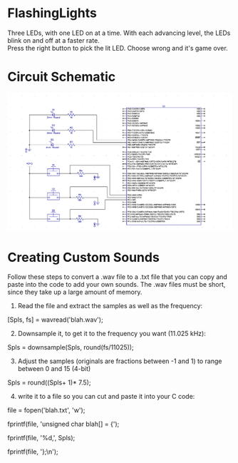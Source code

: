 # FlashingLights
Three LEDs, with one LED on at a time.  With each advancing level, the LEDs blink on and off at a faster rate.  
Press the right button to pick the lit LED.  Choose wrong and it's game over.

# Circuit Schematic
![Alt text](https://github.com/Beezlie/FlashingLights/blob/master/Circuit%20Schematics.PNG?raw=true "Title")

# Creating Custom Sounds
Follow these steps to convert a .wav file to a .txt file that you can copy and paste into the code to add your own sounds.
The .wav files must be short, since they take up a large amount of memory.

1. Read the file and extract the samples as well as the frequency:

[Spls, fs] = wavread('blah.wav');

2. Downsample it, to get it to the frequency you want (11.025 kHz):

Spls = downsample(Spls, round(fs/11025));

3. Adjust the samples (originals are fractions between -1 and 1) to range between 0 and 15 (4-bit)

Spls = round((Spls+ 1)* 7.5);

4. write it to a file so you can cut and paste it into your C code:

file = fopen('blah.txt', 'w');

fprintf(file, 'unsigned char blah[] = {');

fprintf(file, '%d,', Spls);

fprintf(file, '};\n');
